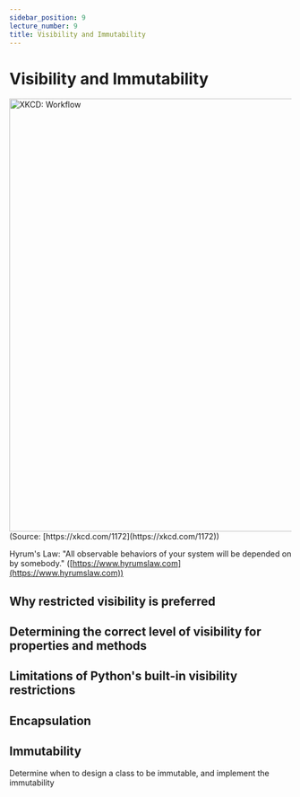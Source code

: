 ```yaml
---
sidebar_position: 9
lecture_number: 9
title: Visibility and Immutability
---
```


# Visibility and Immutability

<img width="555" height="772" alt="XKCD: Workflow" src="https://github.com/user-attachments/assets/f5ce62de-2dca-4fcc-bf25-d4d4c75b26b2" />
(Source: [https://xkcd.com/1172](https://xkcd.com/1172))

Hyrum's Law: "All observable behaviors of your system will be depended on by somebody." ([https://www.hyrumslaw.com](https://www.hyrumslaw.com))

## Why restricted visibility is preferred
## Determining the correct level of visibility for properties and methods
## Limitations of Python's built-in visibility restrictions
## Encapsulation
## Immutability
Determine when to design a class to be immutable, and implement the immutability
